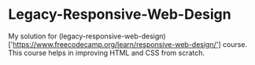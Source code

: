 # Legacy-Responsive-Web-Design
My solution for (legacy-responsive-web-design)['https://www.freecodecamp.org/learn/responsive-web-design/'] course.
This course helps in improving HTML and CSS from scratch.
